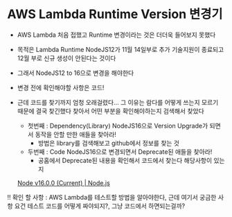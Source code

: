 # AWS Lambda Runtime Version 변경기

- AWS Lambda 처음 접했고 Runtime 변경이라는 것은 더더욱 들어보지 못했다
- 목적은 Lambda Runtime NodeJS12가 11월 14일부로 추가 기술지원이 종료되고 12월 부로 신규 생성이 안된다는 것이다
- 그래서 NodeJS12 to 16으로 변경을 해야한다
- 변경 전에 확인해야할 사항은 코드!
- 근데 코드를 찾기까지 엄청 오래걸렸다… 그 이유는 람다를 어떻게 쓰는지 모르기 때문에 결국 찾긴했다 찾아서 어떤 부분을 확인해야하는지 검색해서 찾았다
    - 첫번째 : Dependency(Library) NodeJS16으로 Version Upgrade가 되면서 동작을 안할 만한 애들을 찾아라!
        - 방법은 library를 검색해보고 github에서 정보를 찾는 것
    - 두번째 : Code NodeJS16으로 변경되면서 Deprecate된 애들을 찾아라!
        - 공홈에서 Deprecate된 내용을 확인해서 코드에서 찾는다 해당사항이 있는지

  [Node v16.0.0 (Current) | Node.js](https://nodejs.org/ko/blog/release/v16.0.0/)


!! 확인 할 사항 : AWS Lambda를 테스트할 방법을 알아야한다, 근데 여기서 궁금한 사항 요건 테스트 코드를 어떻게 짜야되지?, 그냥 코드에서 하면되는걸까?